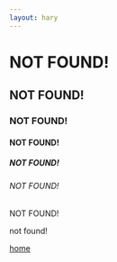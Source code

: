 ```yaml
---
layout: hary
---
```

<h1>NOT FOUND!</h1>
<h2>NOT FOUND!</h2>
<h3>NOT FOUND!</h3>
<h4>NOT FOUND!</h4>
<h5>NOT FOUND!</h5>
<h6>NOT FOUND!</h6>
NOT FOUND!

not found!

<a href="//nando.id">home</a>
